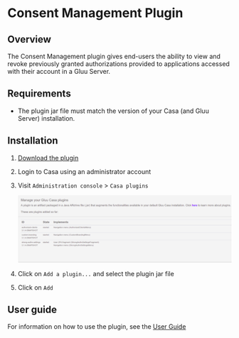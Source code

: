 # Consent Management Plugin
## Overview 
The Consent Management plugin gives end-users the ability to view and revoke previously granted authorizations provided to applications accessed with their account in a Gluu Server. 

## Requirements

- The plugin jar file must match the version of your Casa (and Gluu Server) installation.

## Installation

1. [Download the plugin](https://gluu.co/consent-mgmt-plugin)

1. Login to Casa using an administrator account

1. Visit `Administration console` > `Casa plugins`

    ![plugins page](../img/plugins/plugins314.png)

1. Click on `Add a plugin...` and select the plugin jar file

1. Click on `Add` 

## User guide

For information on how to use the plugin, see the [User Guide](../user-guide.md)


